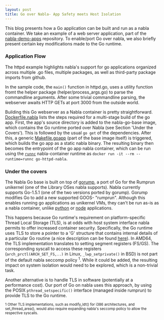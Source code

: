```yaml
---
layout: post
title: Go over Nabla- App Safety meets Host Isolation
---
```


This blog presents how a Go application can be built and run as a nabla container.
We take an example of a web server application, part of the [nabla-demo-apps](https://github.com/nabla-containers/nabla-demo-apps) repository.
To enable/port Go over nabla, we also briefly present certain key modifications made to the Go runtime.



### Application Flow
The httpd example highlights nabla's support for go applications organized across multiple .go files, multiple packages, as well as third-party package imports from github.

In the sample code, the `main()` function in httpd.go, uses a utility function fromt the helper package (helper/process_args.go) to parse the commandline arguments. 
After some trivial commandline parsing, the webserver awaits HTTP GETs at port 3000 from the outside world.

Building this Go webserver as a Nabla container is pretty straightforward. 
[Dockerfile.nabla](https://github.com/nabla-containers/nabla-demo-apps/blob/master/go-httpd/Dockerfile.nabla) lists the steps required for a multi-stage build of the go app.
First, the app's source directory is added to the nabla-go-base image, which contains the Go runtime ported over Nabla (see Section 'Under the Covers'). 
This is followed by the usual `go get` of the dependencies.
After this, a generic [Makefile.goapp](https://github.com/nabla-containers/nabla-base-build/tree/master/go-base) (part of the base image itself) is triggered, which builds the go app as a static nabla binary.
The resulting binary then becomes the entrypoint of the go app nabla container, which can be run using the [`runnc`](https://github.com/nabla-containers/runnc) nabla-container runtime as `docker run -it --rm --runtime=runnc go-httpd-nabla`.


### Under the covers
The Nabla Go base is built on top of [gorump](https://github.com/deferpanic/gorump), a port of Go for the Rumprun unikernel (one of the Library OSes nabla supports).
Nabla currently supports Go-1.5.1 (one of the two versions ported by gorump).
Gorump modifies Go to add a new supported GOOS- "rumprun".
Although this enables running go applications as unikernel VMs, they can't be run as-is as a nabla container, unlike [python](https://github.com/nabla-containers/nabla-base-build/tree/master/python3-base) or [node](https://github.com/nabla-containers/nabla-base-build/tree/master/node-base) applications.

This happens because Go runtime's requirement on platform-specific Thread Local Storage (TLS), is at odds with host system interface nabla permits to offer increased container security.
Specifically, the Go runtime uses TLS to store a pointer to a 'G' structure that contains internal details of a particular Go routine (a nice description can be found [here](https://blog.altoros.com/golang-internals-part-3-the-linker-and-object-files.html)).
In AMD64, the TLS implementation translates to setting segment registers (FS/GS). The corresponding syscall to access these registers (`arch_prctl(ARCH_SET_FS,..)` in Linux, `_lwp_setprivate()` in BSD) is not part of the default nabla seccomp policy <sup>1</sup>.
While it could be added, the resulting impact on system isolation would need to be explored, which is a non-trivial task.

Another alternative is to handle TLS in software (potentially at a performance cost).
Our port of Go on nabla uses this approach, by using the POSIX `pthread_setspecific()` interface (managed inside rumprun) to provide TLS to the Go runtime.


<sup>1 Other TLS implementations, such as modify_ldt() for i386 architectures, and set_thread_area(), would also require expanding nabla's seccomp policy to allow the respective syscalls.
